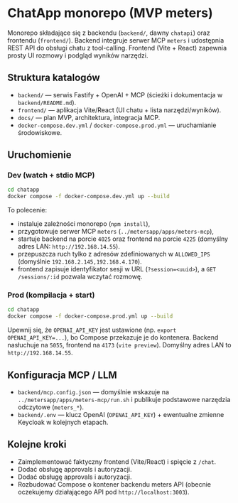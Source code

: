 # ChatApp monorepo (MVP meters)

Monorepo składające się z backendu (`backend/`, dawny `chatapi`) oraz frontendu (`frontend/`). Backend integruje serwer MCP `meters` i udostępnia REST API do obsługi chatu z tool-calling. Frontend (Vite + React) zapewnia prosty UI rozmowy i podgląd wyników narzędzi.

## Struktura katalogów
- `backend/` — serwis Fastify + OpenAI + MCP (ścieżki i dokumentacja w `backend/README.md`).
- `frontend/` — aplikacja Vite/React (UI chatu + lista narzędzi/wyników).
- `docs/` — plan MVP, architektura, integracja MCP.
- `docker-compose.dev.yml` / `docker-compose.prod.yml` — uruchamianie środowiskowe.

## Uruchomienie

### Dev (watch + stdio MCP)
```bash
cd chatapp
docker compose -f docker-compose.dev.yml up --build
```

To polecenie:
- instaluje zależności monorepo (`npm install`),
- przygotowuje serwer MCP `meters` (`../metersapp/apps/meters-mcp`),
- startuje backend na porcie `4025` oraz frontend na porcie `4225` (domyślny adres LAN: `http://192.168.14.55`).
- przepuszcza ruch tylko z adresów zdefiniowanych w `ALLOWED_IPS` (domyślnie `192.168.2.145,192.168.4.170`).
- frontend zapisuje identyfikator sesji w URL (`?session=<uuid>`), a `GET /sessions/:id` pozwala wczytać rozmowę.

### Prod (kompilacja + start)
```bash
cd chatapp
docker compose -f docker-compose.prod.yml up --build
```

Upewnij się, że `OPENAI_API_KEY` jest ustawione (np. `export OPENAI_API_KEY=...`), bo Compose przekazuje je do kontenera. Backend nasłuchuje na `5055`, frontend na `4173` (`vite preview`). Domyślny adres LAN to `http://192.168.14.55`.

## Konfiguracja MCP / LLM
- `backend/mcp.config.json` — domyślnie wskazuje na `../metersapp/apps/meters-mcp/run.sh` i publikuje podstawowe narzędzia odczytowe (`meters_*`).
- `backend/.env` — klucz OpenAI (`OPENAI_API_KEY`) + ewentualne zmienne Keycloak w kolejnych etapach.

## Kolejne kroki
- Zaimplementować faktyczny frontend (Vite/React) i spięcie z `/chat`.
- Dodać obsługę approvals i autoryzacji.
- Dodać obsługę approvals i autoryzacji.
- Rozbudować Compose o kontener backendu meters API (obecnie oczekujemy działającego API pod `http://localhost:3003`).
